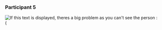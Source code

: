 ### Participant 5

![If this text is displayed, theres a big problem as you can't see the person :(]($$www$$/17.jpg "Person 5")